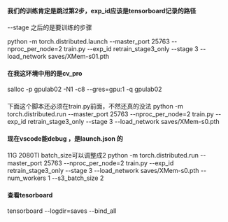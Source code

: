 
#### 我们的训练肯定是跳过第2步，exp_id应该是tensorboard记录的路径
--stage 之后的是要训练的步骤

python -m torch.distributed.launch --master_port 25763 --nproc_per_node=2 train.py --exp_id retrain_stage3_only --stage 3 --load_network saves/XMem-s01.pth


#### 在我这环境中用的是cv_pro

salloc -p gpulab02 -N1 -c8 --gres=gpu:1 -q gpulab02

#### 
下面这个脚本还必须在train.py前面，不然还真的没法
python -m torch.distributed.run --master_port 25763 --nproc_per_node=2 train.py --exp_id retrain_stage3_only --stage 3 --load_network saves/XMem-s0.pth


#### 现在vscode能debug ，是launch.json 的
11G 2080TI batch_size可以调整成2
python -m torch.distributed.run --master_port 25763 --nproc_per_node=2 train.py --exp_id retrain_stage3_only --stage 3 --load_network saves/XMem-s0.pth --num_workers 1 --s3_batch_size 2



#### 查看tesorboard
tensorboard --logdir=saves --bind_all